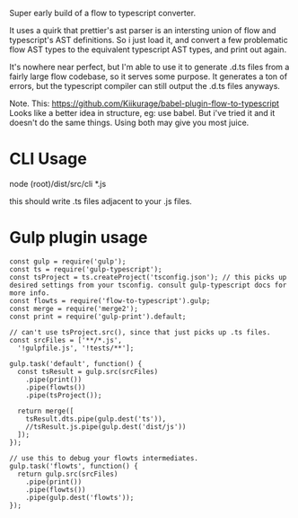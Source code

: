 Super early build of a flow to typescript converter.

It uses a quirk that prettier's ast parser is an intersting union of flow and typescript's AST definitions. So i just load it, and convert a few problematic flow AST types to the equivalent typescript AST types, and print out again.

It's nowhere near perfect, but I'm able to use it to generate .d.ts files from a fairly large flow codebase, so it serves some purpose. It generates a ton of errors, but the typescript compiler can still output the .d.ts files anyways.


Note. This:
https://github.com/Kiikurage/babel-plugin-flow-to-typescript
Looks like a better idea in structure, eg: use babel.
But i've tried it and it doesn't do the same things. Using both may give you most juice.

CLI Usage
=============
node (root)/dist/src/cli *.js

this should write .ts files adjacent to your .js files.

Gulp plugin usage
==============


```
const gulp = require('gulp');
const ts = require('gulp-typescript');
const tsProject = ts.createProject('tsconfig.json'); // this picks up desired settings from your tsconfig. consult gulp-typescript docs for more info.
const flowts = require('flow-to-typescript').gulp; 
const merge = require('merge2');
const print = require('gulp-print').default;

// can't use tsProject.src(), since that just picks up .ts files.
const srcFiles = ['**/*.js',  
  '!gulpfile.js', '!tests/**'];

gulp.task('default', function() {
  const tsResult = gulp.src(srcFiles)
    .pipe(print())
    .pipe(flowts())
    .pipe(tsProject());

  return merge([
    tsResult.dts.pipe(gulp.dest('ts')),
    //tsResult.js.pipe(gulp.dest('dist/js'))
  ]);
});

// use this to debug your flowts intermediates.
gulp.task('flowts', function() {
  return gulp.src(srcFiles)
    .pipe(print())
    .pipe(flowts())
    .pipe(gulp.dest('flowts'));
});
```